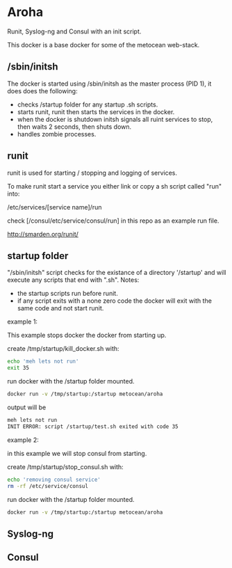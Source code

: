 # Aroha

Runit, Syslog-ng and Consul with an init script.

This docker is a base docker for some of the metocean web-stack.

## /sbin/initsh

The docker is started using /sbin/initsh as the master process (PID 1), it does does the following:

* checks /startup folder for any startup .sh scripts.
* starts runit, runit then starts the services in the docker.
* when the docker is shutdown initsh signals all ruint services to stop, then waits 2 seconds, then shuts down.
* handles zombie processes.

## runit

runit is used for starting / stopping and logging of services.

To make runit start a service you either link or copy a sh script called "run" into:

/etc/services/[service name]/run

check [/consul/etc/service/consul/run] in this repo as an example run file.

http://smarden.org/runit/

## startup folder

"/sbin/initsh" script checks for the existance of a directory '/startup' and will execute any scripts that end with ".sh".
Notes:
* the startup scripts run before runit.
* if any script exits with a none zero code the docker will exit with the same code and not start runit.

example 1:

This example stops docker the docker from starting up.

create /tmp/startup/kill_docker.sh with:
``` bash
echo 'meh lets not run'
exit 35
```
run docker with the /startup folder mounted.
``` bash
docker run -v /tmp/startup:/startup metocean/aroha
```
output will be
``` bash
meh lets not run
INIT ERROR: script /startup/test.sh exited with code 35
```

example 2:

in this example we will stop consul from starting.

create /tmp/startup/stop_consul.sh with:
``` bash
echo 'removing consul service'
rm -rf /etc/service/consul
```
run docker with the /startup folder mounted.
``` bash
docker run -v /tmp/startup:/startup metocean/aroha
```

## Syslog-ng

## Consul

